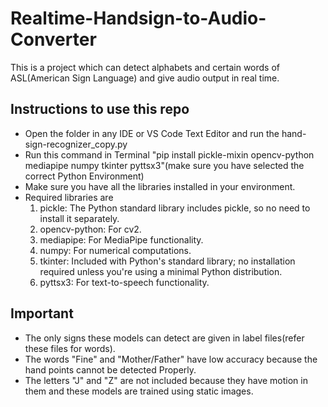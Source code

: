 # Realtime-Handsign-to-Audio-Converter
This is a project which can detect alphabets and certain words of ASL(American Sign Language) and give audio output in real time.

## Instructions to use this repo
* Open the folder in any IDE or VS Code Text Editor and run the hand-sign-recognizer_copy.py
* Run this command in Terminal "pip install pickle-mixin opencv-python mediapipe numpy tkinter pyttsx3"(make sure you have selected the correct Python Environment)
* Make sure you have all the libraries installed in your environment.
* Required libraries are
  1. pickle: The Python standard library includes pickle, so no need to install it separately.
  2. opencv-python: For cv2.
  3. mediapipe: For MediaPipe functionality.
  4. numpy: For numerical computations.
  5. tkinter: Included with Python's standard library; no installation required unless you're using a minimal Python distribution.
  6. pyttsx3: For text-to-speech functionality. 



## Important 
* The only signs these models can detect are given in label files(refer these files for words).
* The words "Fine" and "Mother/Father" have low accuracy because the hand points cannot be detected Properly.
* The letters "J" and "Z" are not included because they have motion in them and these models are trained using static images.
